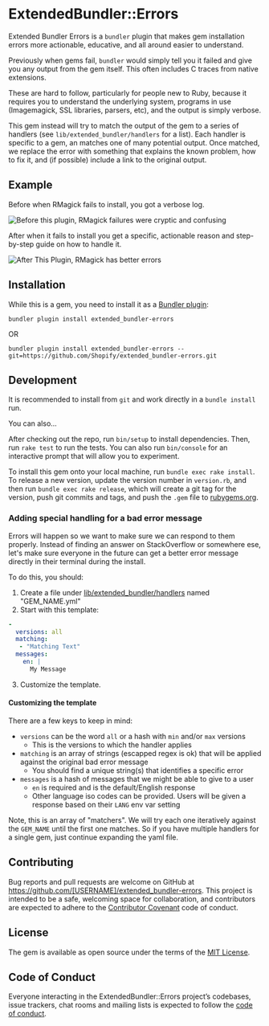 # ExtendedBundler::Errors

Extended Bundler Errors is a `bundler` plugin that makes gem installation errors more actionable, educative, and all around easier to understand.

Previously when gems fail, `bundler` would simply tell you it failed and give you any output from the gem itself. This often includes C traces from native extensions.

These are hard to follow, particularly for people new to Ruby, because it requires you to understand the underlying system, programs in use (Imagemagick, SSL libraries, parsers, etc), and the output is simply verbose.

This gem instead will try to match the output of the gem to a series of handlers (see `lib/extended_bundler/handlers` for a list). Each handler is specific to a gem, an matches one of many potential output. Once matched, we replace the error with something that explains the known problem, how to fix it, and (if possible) include a link to the original output.

## Example

Before when RMagick fails to install, you got a verbose log.

![Before this plugin, RMagick failures were cryptic and confusing](https://user-images.githubusercontent.com/3074765/40488035-c89a6678-5f33-11e8-89fc-f66c054d8765.png)

After when it fails to install you get a specific, actionable reason and step-by-step guide on how to handle it.

![After This Plugin, RMagick has better errors](https://user-images.githubusercontent.com/3074765/40489293-c8cf8e9a-5f36-11e8-88f5-fceed052aa24.png)

## Installation

While this is a gem, you need to install it as a [Bundler plugin](https://bundler.io/v1.16/guides/bundler_plugins.html):

`bundler plugin install extended_bundler-errors`

OR

`bundler plugin install extended_bundler-errors --git=https://github.com/Shopify/extended_bundler-errors.git`

## Development

It is recommended to install from `git` and work directly in a `bundle install` run.

You can also...

After checking out the repo, run `bin/setup` to install dependencies. Then, run `rake test` to run the tests. You can also run `bin/console` for an interactive prompt that will allow you to experiment.

To install this gem onto your local machine, run `bundle exec rake install`. To release a new version, update the version number in `version.rb`, and then run `bundle exec rake release`, which will create a git tag for the version, push git commits and tags, and push the `.gem` file to [rubygems.org](https://rubygems.org).

### Adding special handling for a bad error message

Errors will happen so we want to make sure we can respond to them properly. Instead of finding an answer on StackOverflow or somewhere ese, let's make sure everyone in the future can get a better error message directly in their terminal during the install.

To do this, you should:

1. Create a file under [lib/extended_bundler/handlers](https://github.com/jules2689/extended_bundler-errors/tree/master/lib/extended_bundler/handlers) named "GEM_NAME.yml"
2. Start with this template:
```yaml
-
  versions: all
  matching:
   - "Matching Text"
  messages:
    en: |
      My Message
```
3. Customize the template.

#### Customizing the template

There are a few keys to keep in mind:

- `versions` can be the word `all` or a hash with `min` and/or `max` versions
  - This is the versions to which the handler applies
- `matching` is an array of strings (escapped regex is ok) that will be applied against the original bad error message
  - You should find a unique string(s) that identifies a specific error
- `messages` is a hash of messages that we might be able to give to a user
  - `en` is required and is the default/English response
  - Other language iso codes can be provided. Users will be given a response based on their `LANG` env var setting

Note, this is an array of "matchers". We will try each one iteratively against the `GEM_NAME` until the first one matches. So if you have multiple handlers for a single gem, just continue expanding the yaml file.

## Contributing

Bug reports and pull requests are welcome on GitHub at https://github.com/[USERNAME]/extended_bundler-errors. This project is intended to be a safe, welcoming space for collaboration, and contributors are expected to adhere to the [Contributor Covenant](http://contributor-covenant.org) code of conduct.

## License

The gem is available as open source under the terms of the [MIT License](https://opensource.org/licenses/MIT).

## Code of Conduct

Everyone interacting in the ExtendedBundler::Errors project’s codebases, issue trackers, chat rooms and mailing lists is expected to follow the [code of conduct](https://github.com/[USERNAME]/extended_bundler-errors/blob/master/CODE_OF_CONDUCT.md).
